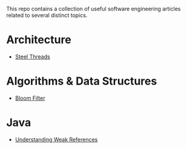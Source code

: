 This repo contains a collection of useful software engineering articles related to several distinct topics.

# Architecture
  - [Steel Threads](https://www.rubick.com/steel-threads/)


# Algorithms & Data Structures
  - [Bloom Filter](https://llimllib.github.io/bloomfilter-tutorial/)

# Java
  - [Understanding Weak References](https://web.archive.org/web/20061130103858/http://weblogs.java.net/blog/enicholas/archive/2006/05/understanding_w.html)
